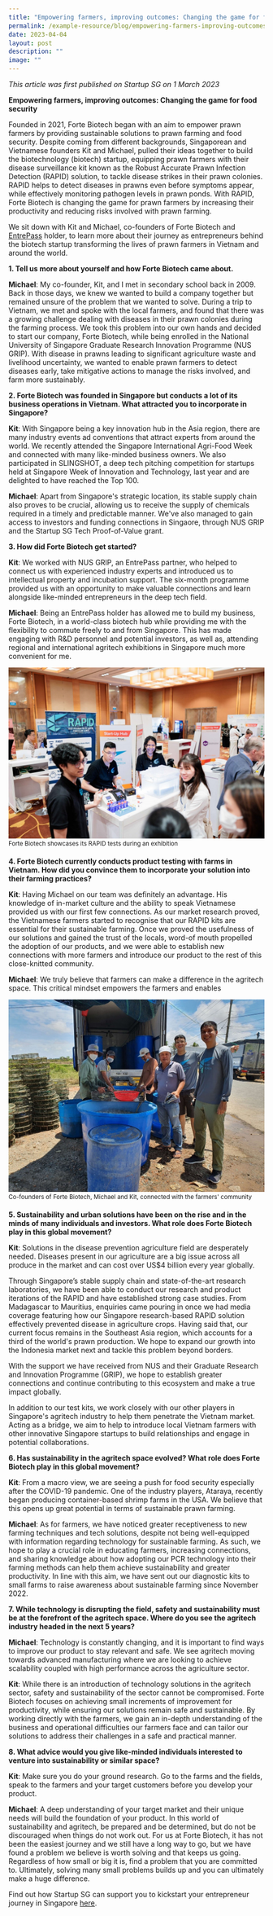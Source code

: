```yaml
---
title: "Empowering farmers, improving outcomes: Changing the game for food security"
permalink: /example-resource/blog/empowering-farmers-improving-outcomes/
date: 2023-04-04
layout: post
description: ""
image: ""
---
```

*This article was first published on Startup SG on 1 March 2023*

**Empowering farmers, improving outcomes: Changing the game for food security**

Founded in 2021, Forte Biotech began with an aim to empower prawn farmers by providing sustainable solutions to prawn farming and food security. Despite coming from different backgrounds, Singaporean and Vietnamese founders Kit
and Michael, pulled their ideas together to build the biotechnology (biotech) startup, equipping prawn farmers with their disease surveillance kit known as the Robust Accurate Prawn Infection Detection (RAPID) solution, to tackle disease strikes in their prawn colonies. RAPID helps to detect diseases in prawns even before symptoms appear, while effectively monitoring pathogen levels in prawn ponds. With RAPID, Forte Biotech is changing the game for prawn farmers by increasing their productivity and reducing risks involved with prawn farming.

We sit down with Kit and Michael, co-founders of Forte Biotech and [EntrePass](https://www.startupsg.gov.sg/programmes/30813/entrepass) holder, to learn more about their journey as entrepreneurs behind the biotech startup transforming the lives of prawn farmers in Vietnam and around the world.

**1. Tell us more about yourself and how Forte Biotech came about.**

**Michael**: My co-founder, Kit, and I met in secondary school back in 2009. Back in those days, we knew we wanted to build a company together but remained unsure of the problem that we wanted to solve. During a trip to Vietnam, we met and spoke with the local farmers, and found that there was a growing challenge dealing with diseases in their prawn colonies during the farming process. We took this problem into our own hands and decided to start our company, Forte Biotech, while being enrolled in the National University of Singapore Graduate Research Innovation Programme (NUS GRIP). With disease in prawns leading to significant agriculture waste and livelihood uncertainty, we wanted to enable prawn farmers to detect diseases early, take mitigative actions to manage the risks involved, and farm more sustainably. 

**2. Forte Biotech was founded in Singapore but conducts a lot of its business operations in Vietnam. What attracted you to incorporate in Singapore?**

**Kit**: With Singapore being a key innovation hub in the Asia region, there are many industry events ad conventions that attract experts from around the world. We recently attended the Singapore International Agri-Food Week and connected with many like-minded business owners. We also participated in SLINGSHOT, a deep tech pitching competition for startups held at Singapore Week of Innovation and Technology, last year and are delighted to have reached the Top 100. 

**Michael**: Apart from Singapore's strategic location, its stable supply chain also proves to be crucial, allowing us to receive the supply of chemicals required in a timely and predictable manner. We've also managed to gain access to investors and funding connections in Singaore, through NUS GRIP and the Startup SG Tech Proof-of-Value grant. 

**3. How did Forte Biotech get started?**

**Kit**: We worked with NUS GRIP, an EntrePass partner, who helped to connect us with experienced industry experts and introduced us to intellectual property and incubation support. The six-month programme provided us with an opportunity to make valuable connections and learn alongside like-minded entrepreneurs in the deep tech field. 

**Michael**: Being an EntrePass holder has allowed me to build my business, Forte Biotech, in a world-class biotech hub while providing me with the flexibility to commute freely to and from Singapore. This has made engaging with R&amp;D personnel and potential investors, as well as, attending regional and international agritech exhibitions in Singapore much more convenient for me.

![Forte Biotech exhibition](/images/entrepassarticle_fortebiotechexhibition.jpg)
<sup> Forte Biotech showcases its RAPID tests during an exhibition </sup>

**4. Forte Biotech currently conducts product testing with farms in Vietnam. How did you convince them to incorporate your solution into their farming practices?**

**Kit**: Having Michael on our team was definitely an advantage. His knowledge of in-market culture and the ability to speak Vietnamese provided us with our first few connections. As our market research proved, the Vietnamese farmers started to recognise that our RAPID kits are essential for their sustainable farming. Once we proved the usefulness of our solutions and gained the trust of the locals, word-of mouth propelled the adoption of our products, and we were able to establish new connections with more farmers and introduce our product to the rest of this close-knitted community. 

**Michael**: We truly believe that farmers can make a difference in the agritech space. This critical mindset empowers the farmers and enables 

![Forte biotech and the farmers' community](/images/entrepassarticle_fortebiotechfarmers.jpg)
<sup> Co-founders of Forte Biotech, Michael and Kit, connected with the farmers' community </sup>

**5. Sustainability and urban solutions have been on the rise and in the minds of many individuals and investors. What role does Forte Biotech play in this global movement?**

**Kit**: Solutions in the disease prevention agriculture field are desperately needed. Diseases present in our agriculture are a big issue across all produce in the market and can cost over US$4 billion every year globally.

Through Singapore’s stable supply chain and state-of-the-art research laboratories, we have been able to conduct our research and product iterations of the RAPID and have established strong case studies. From Madagascar to Mauritius, enquiries came pouring in once we had media coverage featuring how our Singapore research-based RAPID solution effectively prevented disease in agriculture crops. Having said that, our current focus remains in the Southeast Asia region, which accounts for a third of the world's prawn production. We hope to expand our growth into the Indonesia market next and tackle this problem beyond borders. 

With the support we have received from NUS and their Graduate Research and Innovation Programme (GRIP), we hope to establish greater connections and continue contributing to this ecosystem and make a true impact globally. 

In addition to our test kits, we work closely with our other players in Singapore's agritech industry to help them penetrate the Vietnam market. Acting as a bridge, we aim to help to introduce local Vietnam farmers with other innovative Singapore startups to build relationships and engage in potential collaborations.

**6. Has sustainability in the agritech space evolved? What role does Forte Biotech play in this global movement?**

**Kit**: From a macro view, we are seeing a push for food security especially after the COVID-19 pandemic. One of the industry players, Ataraya, recently began producing container-based shrimp farms in the USA. We believe that this opens up great potential in terms of sustainable prawn farming.

**Michael**: As for farmers, we have noticed greater receptiveness to new farming techniques and tech solutions, despite not being well-equipped with information regarding technology for sustainable farming. As such, we hope to play a crucial role in educating farmers, increasing connections, and sharing knowledge about how adopting our PCR technology into their farming methods can help them achieve sustainability and greater productivity. In line with this aim, we have sent out our diagnostic kits to small farms to raise awareness about sustainable farming since November 2022.

**7. While technology is disrupting the field, safety and sustainability must be at the forefront of the agritech space. Where do you see the agritech industry headed in the next 5 years?**

**Michael**: Technology is constantly changing, and it is important to find ways to improve our product to stay relevant and safe. We see agritech moving towards advanced manufacturing where we are looking to achieve scalability coupled with high performance across the agriculture sector. 

**Kit**: While there is an introduction of technology solutions in the agritech sector, safety and sustainability of the sector cannot be compromised. Forte Biotech focuses on achieving small increments of improvement for productivity, while ensuring our solutions remain safe and sustainable. By working directly with the farmers, we gain an in-depth understanding of the business and operational difficulties our farmers face and can tailor our solutions to address their challenges in a safe and practical manner. 

**8. What advice would you give like-minded individuals interested to venture into sustainability or similar space?**

**Kit**: Make sure you do your ground research. Go to the farms and the fields, speak to the farmers and your target customers before you develop your product. 

**Michael**: A deep understanding of your target market and their unique needs will build the foundation of your product. In this world of sustainability and agritech, be prepared and be determined, but do not be discouraged when things do not work out. For us at Forte Biotech, it has not been the easiest journey and we still have a long way to go, but we have found a problem we believe is worth solving and that keeps us going. Regardless of how small or big it is, find a problem that you are committed to. Ultimately, solving many small problems builds up and you can ultimately make a huge difference.

Find out how Startup SG can support you to kickstart your entrepreneur journey in Singapore [here](https://www.startupsg.gov.sg/programmes/30813/entrepass).